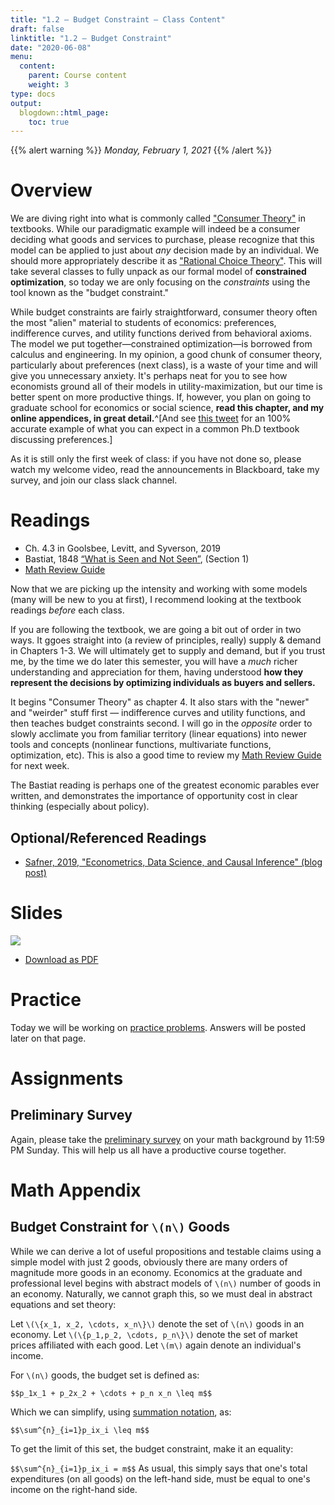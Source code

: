```yaml
---
title: "1.2 — Budget Constraint — Class Content"
draft: false
linktitle: "1.2 — Budget Constraint"
date: "2020-06-08"
menu:
  content:
    parent: Course content
    weight: 3
type: docs
output:
  blogdown::html_page:
    toc: true
---
```


{{% alert warning %}}
*Monday, February 1, 2021*
{{% /alert %}}

# Overview

We are diving right into what is commonly called ["Consumer Theory"](https://en.wikipedia.org/wiki/Consumer_choice) in textbooks. While our paradigmatic example will indeed be a consumer deciding what goods and services to purchase, please recognize that this model can be applied to just about *any* decision made by an individual. We should more appropriately describe it as ["Rational Choice Theory"](https://en.wikipedia.org/wiki/Rational_choice_theory). This will take several classes to fully unpack as our formal model of **constrained optimization**, so today we are only focusing on the *constraints* using the tool known as the "budget constraint."

While budget constraints are fairly straightforward, consumer theory often the most "alien" material to students of economics: preferences, indifference curves, and utility functions derived from behavioral axioms. The model we put together—constrained optimization—is borrowed from calculus and engineering. In my opinion, a good chunk of consumer theory, particularly about preferences (next class), is a waste of your time and will give you unnecessary anxiety. It's perhaps neat for you to see how economists ground all of their models in utility-maximization, but our time is better spent on more productive things. If, however, you plan on going to graduate school for economics or social science, **read this chapter, and my online appendices, in great detail.**^[And see [this tweet](https://twitter.com/graykimbrough/status/1291017699481575424) for an 100% accurate example of what you can expect in a common Ph.D textbook discussing preferences.]

As it is still only the first week of class: if you have not done so, please watch my welcome video, read the announcements in Blackboard, take my survey, and join our class slack channel.

# Readings

- <i class="fas fa-book"></i> Ch. 4.3 in Goolsbee, Levitt, and Syverson, 2019
- <i class="fas fa-external-link-square-alt"></i> Bastiat, 1848 [“What is Seen and Not Seen”](https://www.econlib.org/library/Bastiat/basEss.html?chapter_num=4#book-reader), (Section 1)
- [<i class="fas fa-file-pdf"></i> Math Review Guide](/files/math_review_guide.pdf) 

Now that we are picking up the intensity and working with some models (many will be new to you at first), I recommend looking at the textbook readings *before* each class.

If you are following the textbook, we are going a bit out of order in two ways. It ggoes straight into (a review of principles, really) supply & demand in Chapters 1-3. We will ultimately get to supply and demand, but if you trust me, by the time we do later this semester, you will have a *much* richer understanding and appreciation for them, having understood **how they represent the decisions by optimizing individuals as buyers and sellers.**

It begins "Consumer Theory" as chapter 4. It also stars with the "newer" and "weirder" stuff first — indifference curves and utility functions, and then teaches budget constraints second. I will go in the *opposite* order to slowly acclimate you from familiar territory (linear equations) into newer tools and concepts (nonlinear functions, multivariate functions, optimization, etc). This is also a good time to review my [Math Review Guide](/files/math_review_guide.pdf) for next week.

The Bastiat reading is perhaps one of the greatest economic parables ever written, and demonstrates the importance of opportunity cost in clear thinking (especially about policy).

## Optional/Referenced Readings

- [<i class="fas fa-external-link-square-alt"></i> Safner, 2019, "Econometrics, Data Science, and Causal Inference" (blog post)](https://ryansafner.com/post/econometrics-data-science-and-causal-inference/)

# Slides

[![](/slides/1.2-slides.png)](/slides/1.2-slides.html)

- [<i class="fas fa-file-pdf"></i> Download as PDF](/slides/1.2-slides.pdf)

# Practice

Today we will be working on [practice problems](/practice/1.2-practice). Answers will be posted later on that page.

# Assignments

## Preliminary Survey

Again, please take the [preliminary survey](/assignment/00-preliminary-survey) on your math background by 11:59 PM Sunday. This will help us all have a productive course together.

# Math Appendix

## Budget Constraint for `\(n\)` Goods

While we can derive a lot of useful propositions and testable claims using a simple model with just 2 goods, obviously there are many orders of magnitude more goods in an economy. Economics at the graduate and professional level begins with abstract models of `\(n\)` number of goods in an economy. Naturally, we cannot graph this, so we must deal in abstract equations and set theory:

Let `\(\{x_1, x_2, \cdots, x_n\}\)` denote the set of `\(n\)` goods in an economy. Let `\(\{p_1,p_2, \cdots, p_n\}\)` denote the set of market prices affiliated with each good. Let `\(m\)` again denote an individual's income.

For `\(n\)` goods, the budget set is defined as:

`$$p_1x_1 + p_2x_2 + \cdots + p_n x_n \leq m$$`

Which we can simplify, using [summation notation](https://metricsf20.classes.ryansafner.com/class/2.1-class/#the-summation-operator), as:

`$$\sum^{n}_{i=1}p_ix_i \leq m$$`

To get the limit of this set, the budget constraint, make it an equality:

`$$\sum^{n}_{i=1}p_ix_i = m$$`
As usual, this simply says that one's total expenditures (on all goods) on the left-hand side, must be equal to one's income on the right-hand side.
